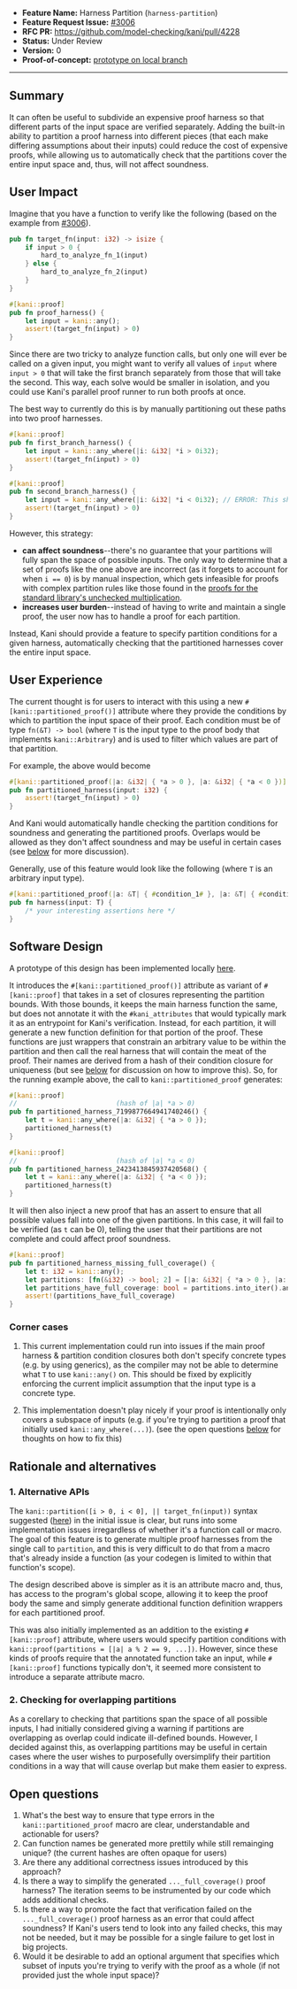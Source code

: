 - **Feature Name:** Harness Partition (`harness-partition`)
- **Feature Request Issue:** [#3006](https://github.com/model-checking/kani/issues/3006)
- **RFC PR:** https://github.com/model-checking/kani/pull/4228
- **Status:** Under Review
- **Version:** 0
- **Proof-of-concept:** [prototype on local branch](https://github.com/model-checking/kani/compare/main...AlexanderPortland:kani:harness-partitioning)

-------------------

## Summary

It can often be useful to subdivide an expensive proof harness so that different parts of the input space are verified separately.
Adding the built-in ability to partition a proof harness into different pieces (that each make differing assumptions about their inputs) could reduce the cost of expensive proofs, while allowing us to automatically check that the partitions cover the entire input space and, thus, will not affect soundness.

## User Impact

Imagine that you have a function to verify like the following (based on the example from [#3006](https://github.com/model-checking/kani/issues/3006)).

```rust
pub fn target_fn(input: i32) -> isize {
    if input > 0 {
        hard_to_analyze_fn_1(input)
    } else {
        hard_to_analyze_fn_2(input)
    }
}

#[kani::proof]
pub fn proof_harness() {
    let input = kani::any();
    assert!(target_fn(input) > 0)
}
```

Since there are two tricky to analyze function calls, but only one will ever be called on a given input, you might want to verify all values of `input` where `input > 0` that will take the first branch separately from those that will take the second.
This way, each solve would be smaller in isolation, and you could use Kani's parallel proof runner to run both proofs at once.

The best way to currently do this is by manually partitioning out these paths into two proof harnesses.

```rust
#[kani::proof]
pub fn first_branch_harness() {
    let input = kani::any_where(|i: &i32| *i > 0i32);
    assert!(target_fn(input) > 0)
}

#[kani::proof]
pub fn second_branch_harness() {
    let input = kani::any_where(|i: &i32| *i < 0i32); // ERROR: This should've been i <= 0
    assert!(target_fn(input) > 0)
}
```

However, this strategy:
- **can affect soundness**--there's no guarantee that your partitions will fully span the space of possible inputs.
The only way to determine that a set of proofs like the one above are incorrect (as it forgets to account for when `i == 0`) is by manual inspection, which gets infeasible for proofs with complex partition rules like those found in the [proofs for the standard library's unchecked multiplication](https://github.com/model-checking/verify-rust-std/blob/1c4ea17a99b9202f96608473083998b116bb6508/library/core/src/num/mod.rs#L1818-L1836).
- **increases user burden**--instead of having to write and maintain a single proof, the user now has to handle a proof for each partition.

Instead, Kani should provide a feature to specify partition conditions for a given harness, automatically checking that the partitioned harnesses cover the entire input space.

## User Experience

The current thought is for users to interact with this using a new `#[kani::partitioned_proof()]` attribute where they provide the conditions by which to partition the input space of their proof.
Each condition must be of type `fn(&T) -> bool` (where `T` is the input type to the proof body that implements `kani::Arbitrary`) and is used to filter which values are part of that partition.

For example, the above would become

```rust
#[kani::partitioned_proof(|a: &i32| { *a > 0 }, |a: &i32| { *a < 0 })]
pub fn partitioned_harness(input: i32) {
    assert!(target_fn(input) > 0)
}
```

And Kani would automatically handle checking the partition conditions for soundness and generating the partitioned proofs.
Overlaps would be allowed as they don't affect soundness and may be useful in certain cases (see [below](#2-checking-for-overlapping-partitions) for more discussion).

Generally, use of this feature would look like the following (where `T` is an arbitrary input type).

```rust
#[kani::partitioned_proof(|a: &T| { #condition_1# }, |a: &T| { #condition_2# }, ..., |a: &T| { #condition_n# })]
pub fn harness(input: T) {
    /* your interesting assertions here */
}
```

## Software Design

A prototype of this design has been implemented locally [here](https://github.com/AlexanderPortland/kani/tree/harness-partitioning).

It introduces the `#[kani::partitioned_proof()]` attribute as variant of `#[kani::proof]` that takes in a set of closures representing the partition bounds.
With those bounds, it keeps the main harness function the same, but does not annotate it with the `#kani_attributes` that would typically mark it as an entrypoint for Kani's verification.
Instead, for each partition, it will generate a new function definition for that portion of the proof.
These functions are just wrappers that constrain an arbitrary value to be within the partition and then call the real harness that will contain the meat of the proof.
Their names are derived from a hash of their condition closure for uniqueness (but see [below](#open-questions) for discussion on how to improve this).
So, for the running example above, the call to `kani::partitioned_proof` generates:

```rust
#[kani::proof]
//                         (hash of |a| *a > 0)
pub fn partitioned_harness_7199877664941740246() {
    let t = kani::any_where(|a: &i32| { *a > 0 });
    partitioned_harness(t)
}

#[kani::proof]
//                         (hash of |a| *a < 0)
pub fn partitioned_harness_2423413845937420568() {
    let t = kani::any_where(|a: &i32| { *a < 0 });
    partitioned_harness(t)
}
```

It will then also inject a new proof that has an assert to ensure that all possible values fall into one of the given partitions.
In this case, it will fail to be verified (as `t` can be 0), telling the user that their partitions are not complete and could affect proof soundness.


```rust
#[kani::proof]
pub fn partitioned_harness_missing_full_coverage() {
    let t: i32 = kani::any();
    let partitions: [fn(&i32) -> bool; 2] = [|a: &i32| { *a > 0 }, |a: &i32| { *a < 0 }];
    let partitions_have_full_coverage: bool = partitions.into_iter().any(|condition| condition(&t));
    assert!(partitions_have_full_coverage)
}
```

### Corner cases
1. This current implementation could run into issues if the main proof harness & partition condition closures both don't specify concrete types (e.g. by using generics), as the compiler may not be able to determine what `T` to use `kani::any()` on.
This should be fixed by explicitly enforcing the current implicit assumption that the input type is a concrete type.

2. This implementation doesn't play nicely if your proof is intentionally only covers a subspace of inputs (e.g. if you're trying to partition a proof that initially used `kani::any_where(...)`).
(see the open questions [below](#open-questions) for thoughts on how to fix this)

## Rationale and alternatives

### 1. Alternative APIs
The `kani::partition([i > 0, i < 0], || target_fn(input))` syntax suggested ([here](https://github.com/model-checking/kani/issues/3006#issue-2123964835)) in the initial issue is clear, but runs into some implementation issues irregardless of whether it's a function call or macro.
The goal of this feature is to generate multiple proof harnesses from the single call to `partition`, and this is very difficult to do that from a macro that's already inside a function (as your codegen is limited to within that function's scope).

The design described above is simpler as it is an attribute macro and, thus, has access to the program's global scope, allowing it to keep the proof body the same and simply generate additional function definition wrappers for each partitioned proof.

This was also initially implemented as an addition to the existing `#[kani::proof]` attribute, where users would specify partition conditions with `kani::proof(partitions = [|a| a % 2 == 9, ...])`.
However, since these kinds of proofs require that the annotated function take an input, while `#[kani::proof]` functions typically don't, it seemed more consistent to introduce a separate attribute macro.

### 2. Checking for overlapping partitions
As a corellary to checking that partitions span the space of all possible inputs, I had initially considered giving a warning if partitions are overlapping as overlap could indicate ill-defined bounds.
However, I decided against this, as overlapping partitions may be useful in certain cases where the user wishes to purposefully oversimplify their partition conditions in a way that will cause overlap but make them easier to express.

## Open questions

1. What's the best way to ensure that type errors in the `kani::partitioned_proof` macro are clear, understandable and actionable for users?
2. Can function names be generated more prettily while still remainging unique? (the current hashes are often opaque for users)
3. Are there any additional correctness issues introduced by this approach?
4. Is there a way to simplify the generated `..._full_coverage()` proof harness? The iteration seems to be instrumented by our code which adds additional checks.
5. Is there a way to promote the fact that verification failed on the `..._full_coverage()` proof harness as an error that could affect soundness? If Kani's users tend to look into any failed checks, this may not be needed, but it may be possible for a single failure to get lost in big projects.
6. Would it be desirable to add an optional argument that specifies which subset of inputs you're trying to verify with the proof as a whole (if not provided just the whole input space)?

[^unstable_feature]: This unique ident should be used to enable features proposed in the RFC using `-Z <ident>` until the feature has been stabilized.
